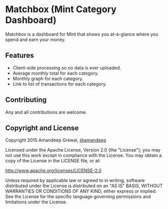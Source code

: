 # Matchbox (**M**in**t** **C**ategory Das**hbo**ard)

Matchbox is a dashboard for Mint that shows you at-a-glance where you spend and earn your money.

## Features
* Client-side processing so no data is ever uploaded.
* Average monthly total for each category.
* Monthly graph for each category.
* Link to list of transactions for each category.

## Contributing
Any and all contributions are welcome.

## Copyright and License

Copyright 2015 Amandeep Grewal, [@amandeep]

Licensed under the Apache License, Version 2.0 (the "License");
you may not use this work except in compliance with the License.
You may obtain a copy of the License in the LICENSE file, or at:

   http://www.apache.org/licenses/LICENSE-2.0

Unless required by applicable law or agreed to in writing, software
distributed under the License is distributed on an "AS IS" BASIS,
WITHOUT WARRANTIES OR CONDITIONS OF ANY KIND, either express or implied.
See the License for the specific language governing permissions and
limitations under the License.

[@amandeep]: http://twitter.com/amandeep
